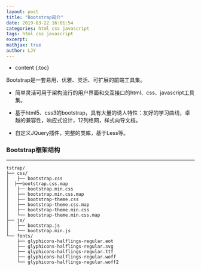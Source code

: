 ```yaml
---
layout: post
title: "Bootstrap简介"
date: 2019-03-22 16:01:54
categories: html css javascript
tags: html css javascript
excerpt: 
mathjax: true
author: LJY
---
```

* content
{:toc}

Bootstrap是一套易用、优雅、灵活、可扩展的前端工具集。

* 简单灵活可用于架构流行的用户界面和交互接口的html、css、javascript工具集。

* 基于html5、css3的bootstrap，具有大量的诱人特性：友好的学习曲线，卓越的兼容性，响应式设计，12列格网，样式向导文档。

* 自定义JQuery插件，完整的类库，基于Less等。
### Bootstrap框架结构
-----
```
tstrap/
├── css/
│   ├── bootstrap.css
│  ├──bootstrap.css.map
│   ├── bootstrap.min.css
│   ├── bootstrap.min.css.map
│   ├── bootstrap-theme.css
│   ├── bootstrap-theme.css.map
│   ├── bootstrap-theme.min.css
│   └── bootstrap-theme.min.css.map
├── js/
│   ├── bootstrap.js
│   └── bootstrap.min.js
└── fonts/
    ├── glyphicons-halflings-regular.eot
    ├── glyphicons-halflings-regular.svg
    ├── glyphicons-halflings-regular.ttf
    ├── glyphicons-halflings-regular.woff
    └── glyphicons-halflings-regular.woff2
```